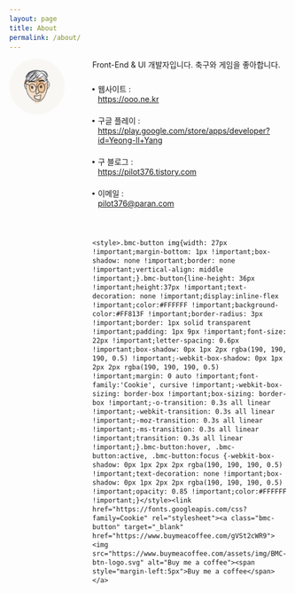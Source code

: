 ```yaml
---
layout: page
title: About
permalink: /about/
---
```


<style>
	.area-profile {position:relative;min-height:100px;padding-left:150px;margin-bottom:50px;}
	.area-profile img {position:absolute;top:0;left:0;border-radius: 100px;}
    .area-profile ul {padding:0 0 30px;margin:0;list-style: none;}
    .area-profile li {position:relative;padding:10px 0 10px 10px;margin:0;list-style: none;}
    .area-profile li:after {content: "";position:absolute;top:19px;left:0; width: 4px;height:4px;background:#000;border-radius: 4px;}
</style>

<div class="area-profile">
	<img src="/assets/img/profile.png" alt="프로필 이미지" width="100" height="100">
    <p>Front-End & UI 개발자입니다. 축구와 게임을 좋아합니다.</p>
    <ul>
        <li>웹사이트 : <br><a href="https://ooo.ne.kr">https://ooo.ne.kr</a></li>
	<li>구글 플레이 : <br><a href="https://play.google.com/store/apps/developer?id=Yeong-Il+Yang">https://play.google.com/store/apps/developer?id=Yeong-Il+Yang</a></li>
        <li>구 블로그 : <br><a href="https://pilot376.tistory.com">https://pilot376.tistory.com</a></li>
        <li>이메일 : <br><a href="mailto:pilot376@paran.com">pilot376@paran.com</a></li>
    </ul>
	
	<style>.bmc-button img{width: 27px !important;margin-bottom: 1px !important;box-shadow: none !important;border: none !important;vertical-align: middle !important;}.bmc-button{line-height: 36px !important;height:37px !important;text-decoration: none !important;display:inline-flex !important;color:#FFFFFF !important;background-color:#FF813F !important;border-radius: 3px !important;border: 1px solid transparent !important;padding: 1px 9px !important;font-size: 22px !important;letter-spacing: 0.6px !important;box-shadow: 0px 1px 2px rgba(190, 190, 190, 0.5) !important;-webkit-box-shadow: 0px 1px 2px 2px rgba(190, 190, 190, 0.5) !important;margin: 0 auto !important;font-family:'Cookie', cursive !important;-webkit-box-sizing: border-box !important;box-sizing: border-box !important;-o-transition: 0.3s all linear !important;-webkit-transition: 0.3s all linear !important;-moz-transition: 0.3s all linear !important;-ms-transition: 0.3s all linear !important;transition: 0.3s all linear !important;}.bmc-button:hover, .bmc-button:active, .bmc-button:focus {-webkit-box-shadow: 0px 1px 2px 2px rgba(190, 190, 190, 0.5) !important;text-decoration: none !important;box-shadow: 0px 1px 2px 2px rgba(190, 190, 190, 0.5) !important;opacity: 0.85 !important;color:#FFFFFF !important;}</style><link href="https://fonts.googleapis.com/css?family=Cookie" rel="stylesheet"><a class="bmc-button" target="_blank" href="https://www.buymeacoffee.com/gVSt2cWR9"><img src="https://www.buymeacoffee.com/assets/img/BMC-btn-logo.svg" alt="Buy me a coffee"><span style="margin-left:5px">Buy me a coffee</span></a>
	
</div>


